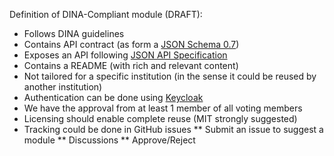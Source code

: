 Definition of DINA-Compliant module (DRAFT):

*	Follows DINA guidelines
* Contains API contract (as form a [JSON Schema 0.7](https://json-schema.org/))
*	Exposes an API following [JSON API Specification](https://jsonapi.org/)
* Contains a README (with rich and relevant content)
*	Not tailored for a specific institution (in the sense it could be reused by another institution)
*	Authentication can be done using [Keycloak](https://www.keycloak.org/)
*	We have the approval from at least 1 member of all voting members
*	Licensing should enable complete reuse (MIT strongly suggested)
*	Tracking could be done in GitHub issues
** Submit an issue to suggest a module
** Discussions
**	Approve/Reject
